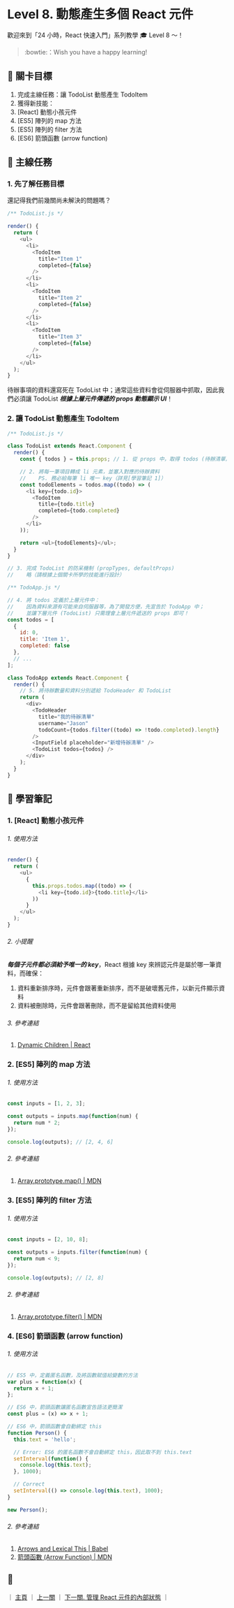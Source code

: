 # Level 8. 動態產生多個 React 元件

歡迎來到「24 小時，React 快速入門」系列教學 :mortar_board: Level 8 ～！
> :bowtie:：Wish you have a happy learning!


## :checkered_flag: 關卡目標

1. 完成主線任務：讓 TodoList 動態產生 TodoItem
2. 獲得新技能：
  1. [React] 動態小孩元件
  2. [ES5] 陣列的 map 方法
  3. [ES5] 陣列的 filter 方法
  4. [ES6] 箭頭函數 (arrow function)


## :triangular_flag_on_post: 主線任務

### 1. 先了解任務目標

還記得我們前幾關尚未解決的問題嗎？

```js
/** TodoList.js */

render() {
  return (
    <ul>
      <li>
        <TodoItem
          title="Item 1"
          completed={false}
        />
      </li>
      <li>
        <TodoItem
          title="Item 2"
          completed={false}
        />
      </li>
      <li>
        <TodoItem
          title="Item 3"
          completed={false}
        />
      </li>
    </ul>
  );
}
```

待辦事項的資料還寫死在 TodoList 中；通常這些資料會從伺服器中抓取，因此我們必須讓 TodoList ***根據上層元件傳遞的 props 動態顯示 UI***！

### 2. 讓 TodoList 動態產生 TodoItem

```js
/** TodoList.js */

class TodoList extends React.Component {
  render() {
    const { todos } = this.props; // 1. 從 props 中，取得 todos (待辦清單) 陣列

    // 2. 將每一筆項目轉成 li 元素，並塞入對應的待辦資料
    //    PS. 務必給每筆 li 唯一 key（詳見[學習筆記 1]）
    const todoElements = todos.map((todo) => (
      <li key={todo.id}>
        <TodoItem
          title={todo.title}
          completed={todo.completed}
        />
      </li>
    ));

    return <ul>{todoElements}</ul>;
  }
}

// 3. 完成 TodoList 的防呆機制 (propTypes, defaultProps)
//    略（請根據上個關卡所學的技能進行設計）

/** TodoApp.js */

// 4. 將 todos 定義於上層元件中：
//    因為資料來源有可能來自伺服器等，為了開發方便，先宣告於 TodoApp 中；
//    並讓下層元件 (TodoList) 只需理會上層元件遞送的 props 即可！
const todos = [
  {
    id: 0,
    title: 'Item 1',
    completed: false
  },
  // ...
];

class TodoApp extends React.Component {
  render() {
    // 5. 將待辦數量和資料分別遞給 TodoHeader 和 TodoList
    return (
      <div>
        <TodoHeader
          title="我的待辦清單"
          username="Jason"
          todoCount={todos.filter((todo) => !todo.completed).length}
        />
        <InputField placeholder="新增待辦清單" />
        <TodoList todos={todos} />
      </div>
    );
  }
}
```


## :book: 學習筆記

### 1. [React] 動態小孩元件

###### 1. 使用方法

```js
render() {
  return (
    <ul>
      {
        this.props.todos.map((todo) => (
          <li key={todo.id}>{todo.title}</li>
        ))
      }
    </ul>
  );
}
```

###### 2. 小提醒

***每個子元件都必須給予唯一的 key***，React 根據 key 來辨認元件是屬於哪一筆資料，而確保：

1. 資料重新排序時，元件會跟著重新排序，而不是破壞舊元件，以新元件顯示資料
2. 資料被刪除時，元件會跟著刪除，而不是留給其他資料使用

###### 3. 參考連結

1. [Dynamic Children | React](https://facebook.github.io/react/docs/multiple-components.html#dynamic-children)

### 2. [ES5] 陣列的 map 方法

###### 1. 使用方法

```js
const inputs = [1, 2, 3];

const outputs = inputs.map(function(num) {
  return num * 2;
});

console.log(outputs); // [2, 4, 6]
```

###### 2. 參考連結

1. [Array.prototype.map() | MDN](https://developer.mozilla.org/zh-CN/docs/Web/JavaScript/Reference/Global_Objects/Array/map)

### 3. [ES5] 陣列的 filter 方法

###### 1. 使用方法

```js
const inputs = [2, 10, 8];

const outputs = inputs.filter(function(num) {
  return num < 9;
});

console.log(outputs); // [2, 8]
```

###### 2. 參考連結

1. [Array.prototype.filter() | MDN](https://developer.mozilla.org/zh-TW/docs/Web/JavaScript/Reference/Global_Objects/Array/filter)

### 4. [ES6] 箭頭函數 (arrow function)

###### 1. 使用方法

```js
// ES5 中，定義匿名函數，及將函數賦值給變數的方法
var plus = function(x) {
  return x + 1;
};

// ES6 中，箭頭函數讓匿名函數宣告語法更簡潔
const plus = (x) => x + 1;

// ES6 中，箭頭函數會自動綁定 this
function Person() {
  this.text = 'hello';

  // Error: ES6 的匿名函數不會自動綁定 this，因此取不到 this.text
  setInterval(function() {
    console.log(this.text);
  }, 1000);

  // Correct
  setInterval(() => console.log(this.text), 1000);
}

new Person();
```

###### 2. 參考連結

1. [Arrows and Lexical This | Babel](https://babeljs.io/docs/learn-es2015/#arrows-and-lexical-this)
2. [箭頭函數 (Arrow Function) | MDN](https://developer.mozilla.org/zh-TW/docs/Web/JavaScript/Reference/Functions/Arrow_functions)


## :rocket:

｜ [主頁](../) ｜ [上一關](../level-07_prop-types-n-default-values) ｜ [下一關. 管理 React 元件的內部狀態](../level-09_stateful-component) ｜
